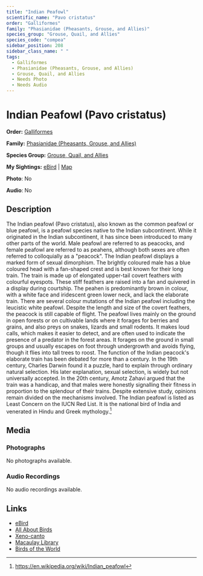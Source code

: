```yaml
---
title: "Indian Peafowl"
scientific_name: "Pavo cristatus"
order: "Galliformes"
family: "Phasianidae (Pheasants, Grouse, and Allies)"
species_group: "Grouse, Quail, and Allies"
species_code: "compea"
sidebar_position: 208
sidebar_class_name: " "
tags: 
  - Galliformes
  - Phasianidae (Pheasants, Grouse, and Allies)
  - Grouse, Quail, and Allies
  - Needs Photo
  - Needs Audio
---
```


# Indian Peafowl (Pavo cristatus)

**Order:** [Galliformes](/tags/galliformes)

**Family:** [Phasianidae (Pheasants, Grouse, and Allies)](/tags/phasianidae-pheasants-grouse-and-allies)

**Species Group:** [Grouse, Quail, and Allies](/tags/grouse-quail-and-allies)

**My Sightings:** [eBird](https://ebird.org/lifelist?r=world&time=life&spp=compea) | [Map](/map?species_code=compea)

**Photo**: No 

**Audio**: No

## Description
The Indian peafowl (Pavo cristatus), also known as the common peafowl or blue peafowl, is a peafowl species native to the Indian subcontinent. While it originated in the Indian subcontinent, it has since been introduced to many other parts of the world. Male peafowl are referred to as peacocks, and female peafowl are referred to as peahens, although both sexes are often referred to colloquially as a "peacock".
The Indian peafowl displays a marked form of sexual dimorphism. The brightly coloured male has a blue coloured head with a fan-shaped crest and is best known for their long train. The train is made up of elongated upper-tail covert feathers with colourful eyespots. These stiff feathers are raised into a fan and quivered in a display during courtship. The peahen is predominantly brown in colour, with a white face and iridescent green lower neck, and lack the elaborate train. There are several colour mutations of the Indian peafowl including the leucistic white peafowl.
Despite the length and size of the covert feathers, the peacock is still capable of flight. The peafowl lives mainly on the ground in open forests or on cultivable lands where it forages for berries and grains, and also preys on snakes, lizards and small rodents. It makes loud calls, which makes it easier to detect, and are often used to indicate the presence of a predator in the forest areas. It forages on the ground in small groups and usually escapes on foot through undergrowth and avoids flying, though it flies into tall trees to roost.
The function of the Indian peacock's elaborate train has been debated for more than a century. In the 19th century, Charles Darwin found it a puzzle, hard to explain through ordinary natural selection. His later explanation, sexual selection, is widely but not universally accepted. In the 20th century, Amotz Zahavi argued that the train was a handicap, and that males were honestly signalling their fitness in proportion to the splendour of their trains. Despite extensive study, opinions remain divided on the mechanisms involved.
The Indian peafowl is listed as Least Concern on the IUCN Red List. It is the national bird of India and venerated in Hindu and Greek mythology.[^1]

[^1]: https://en.wikipedia.org/wiki/Indian_peafowl

## Media
### Photographs
No photographs available.

### Audio Recordings
No audio recordings available.

## Links
* [eBird](https://ebird.org/species/compea) 
* [All About Birds](https://www.allaboutbirds.org/guide/compea) 
* [Xeno-canto](https://www.xeno-canto.org/species/pavo-cristatus) 
* [Macaulay Library](https://search.macaulaylibrary.org/catalog?taxonCode=compea&sort=rating_rank_desc)
* [Birds of the World](https://birdsoftheworld.org/bow/species/compea)
